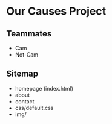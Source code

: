 # Our Causes Project

## Teammates

* Cam
* Not-Cam

## Sitemap

* homepage (index.html)
* about
* contact
* css/default.css
* img/

